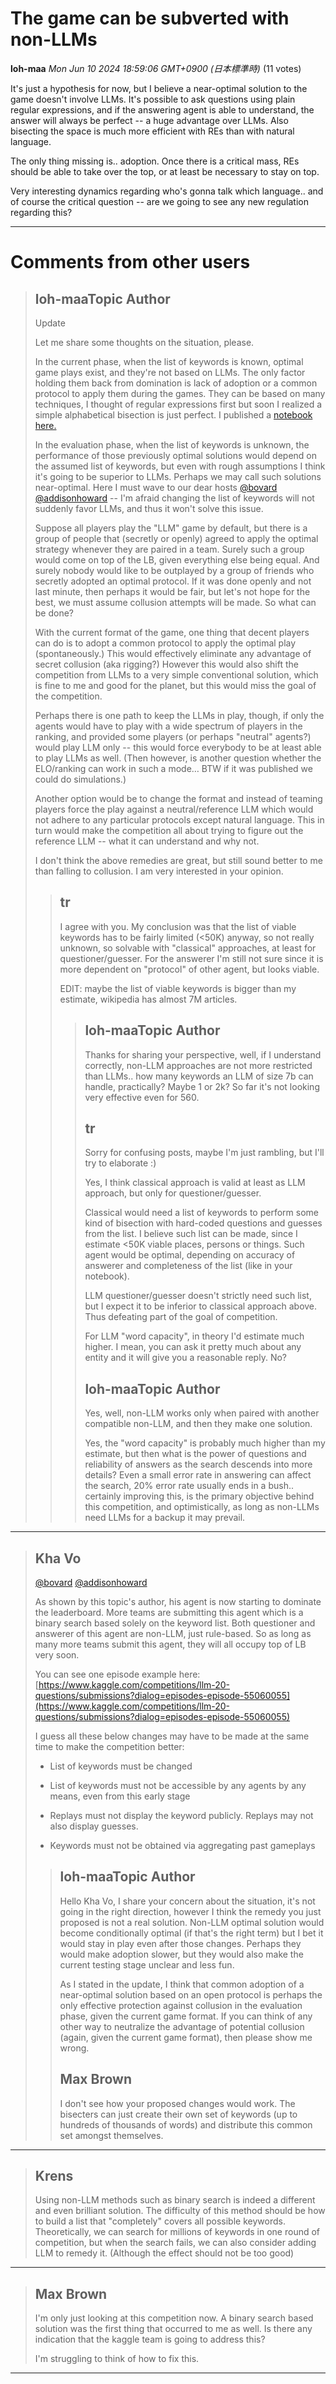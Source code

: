 # The game can be subverted with non-LLMs

**loh-maa** *Mon Jun 10 2024 18:59:06 GMT+0900 (日本標準時)* (11 votes)

It's just a hypothesis for now, but I believe a near-optimal solution to the game doesn't involve LLMs. It's possible to ask questions using plain regular expressions, and if the answering agent is able to understand, the answer will always be perfect -- a huge advantage over LLMs. Also bisecting the space is much more efficient with REs than with natural language.

The only thing missing is.. adoption. Once there is a critical mass, REs should be able to take over the top, or at least be necessary to stay on top.

Very interesting dynamics regarding who's gonna talk which language.. and of course the critical question -- are we going to see any new regulation regarding this?



---

 # Comments from other users

> ## loh-maaTopic Author
> 
> Update
> 
> Let me share some thoughts on the situation, please.
> 
> In the current phase, when the list of keywords is known, optimal game plays exist, and they're not based on LLMs. The only factor holding them back from domination is lack of adoption or a common protocol to apply them during the games. They can be based on many techniques, I thought of regular expressions first but soon I realized a simple alphabetical bisection is just perfect. I published a [notebook here.](https://www.kaggle.com/code/lohmaa/llm20-agent-alpha)
> 
> In the evaluation phase, when the list of keywords is unknown, the performance of those previously optimal solutions would depend on the assumed list of keywords, but even with rough assumptions I think it's going to be superior to LLMs. Perhaps we may call such solutions near-optimal. Here I must wave to our dear hosts [@bovard](https://www.kaggle.com/bovard) [@addisonhoward](https://www.kaggle.com/addisonhoward) -- I'm afraid changing the list of keywords will not suddenly favor LLMs,  and thus it won't solve this issue.
> 
> Suppose all players play the "LLM" game by default, but there is a group of people that (secretly or openly) agreed to apply the optimal strategy whenever they are paired in a team. Surely such a group would come on top of the LB, given everything else being equal. And surely nobody would like to be outplayed by a group of friends who secretly adopted an optimal protocol. If it was done openly and not last minute, then perhaps it would be fair, but let's not hope for the best, we must assume collusion attempts will be made. So what can be done?
> 
> With the current format of the game, one thing that decent players can do is to adopt a common protocol to apply the optimal play (spontaneously.) This would effectively eliminate any advantage of secret collusion (aka rigging?) However this would also shift the competition from LLMs to a very simple conventional solution, which is fine to me and good for the planet, but this would miss the goal of the competition.
> 
> Perhaps there is one path to keep the LLMs in play, though, if only the agents would have to play with a wide spectrum of players in the ranking, and provided some players (or perhaps "neutral" agents?) would play LLM only -- this would force everybody to be at least able to play LLMs as well. (Then however, is another question whether the ELO/ranking can work in such a mode… BTW if it was published we could do simulations.)
> 
> Another option would be to change the format and instead of teaming players force the play against a neutral/reference LLM which would not adhere to any particular protocols except natural language. This in turn would make the competition all about trying to figure out the reference LLM -- what it can understand and why not.
> 
> I don't think the above remedies are great, but still sound better to me than falling to collusion. I am very interested in your opinion.
> 
> 
> 
> > ## tr
> > 
> > I agree with you. My conclusion was that the list of viable keywords has to be fairly limited (<50K) anyway, so not really unknown, so solvable with "classical" approaches, at least for questioner/guesser. For the answerer I'm still not sure since it is more dependent on "protocol" of other agent, but looks viable.
> > 
> > EDIT: maybe the list of viable keywords is bigger than my estimate, wikipedia has almost 7M articles.  
> > 
> > 
> > 
> > > ## loh-maaTopic Author
> > > 
> > > Thanks for sharing your perspective, well, if I understand correctly, non-LLM approaches are not more restricted than LLMs.. how many keywords an LLM of size 7b can handle, practically? Maybe 1 or 2k? So far it's not looking very effective even for 560.
> > > 
> > > 
> > > 
> > > ## tr
> > > 
> > > Sorry for confusing posts, maybe I'm just rambling, but I'll try to elaborate :) 
> > > 
> > > Yes, I think classical approach is valid at least as LLM approach, but only for questioner/guesser. 
> > > 
> > > Classical would need a list of keywords to perform some kind of bisection with hard-coded questions and guesses from the list. I believe such list can be made, since I estimate <50K viable places, persons or things. Such agent would be optimal, depending on accuracy of answerer and completeness of the list (like in your notebook).
> > > 
> > > LLM questioner/guesser doesn't strictly need such list, but I expect it to be inferior to classical approach above. Thus defeating part of the goal of competition. 
> > > 
> > > For LLM "word capacity", in theory I'd estimate much higher. I mean, you can ask it pretty much about any entity and it will give you a reasonable reply. No?
> > > 
> > > 
> > > 
> > > ## loh-maaTopic Author
> > > 
> > > Yes, well, non-LLM works only when paired with another compatible non-LLM, and then they make one solution.
> > > 
> > > Yes, the "word capacity" is probably much higher than my estimate, but then what is the power of questions and reliability of answers as the search descends into more details? Even a small error rate in answering can affect the search, 20% error rate usually ends in a bush.. certainly improving this, is the primary objective behind this competition, and optimistically, as long as non-LLMs need LLMs for a backup it may prevail.
> > > 
> > > 
> > > 


---

> ## Kha Vo
> 
> [@bovard](https://www.kaggle.com/bovard) [@addisonhoward](https://www.kaggle.com/addisonhoward) 
> 
> As shown by this topic's author, his agent is now starting to dominate the leaderboard. More teams are submitting this agent which is a binary search based solely on the keyword list. Both questioner and answerer of this agent are non-LLM, just rule-based. So as long as many more teams submit this agent, they will all occupy top of LB very soon.
> 
> You can see one episode example here: [https://www.kaggle.com/competitions/llm-20-questions/submissions?dialog=episodes-episode-55060055](https://www.kaggle.com/competitions/llm-20-questions/submissions?dialog=episodes-episode-55060055)
> 
> I guess all these below changes may have to be made at the same time to make the competition better:
> 
> - List of keywords must be changed
> 
> - List of keywords must not be accessible by any agents by any means, even from this early stage
> 
> - Replays must not display the keyword publicly. Replays may not also display guesses.
> 
> - Keywords must not be obtained via aggregating past gameplays
> 
> 
> 
> > ## loh-maaTopic Author
> > 
> > Hello Kha Vo, I share your concern about the situation, it's not going in the right direction, however I think the remedy you just proposed is not a real solution. Non-LLM optimal solution would become conditionally optimal (if that's the right term) but I bet it would stay in play even after those changes. Perhaps they would make adoption slower, but they would also make the current testing stage unclear and less fun.
> > 
> > As I stated in the update, I think that common adoption of a near-optimal solution based on an open protocol is perhaps the only effective protection against collusion in the evaluation phase, given the current game format. If you can think of any other way to neutralize the advantage of potential collusion (again, given the current game format), then please show me wrong.
> > 
> > 
> > 
> > ## Max Brown
> > 
> > I don't see how your proposed changes would work. The bisecters can just create their own set of keywords (up to hundreds of thousands of words) and distribute this common set amongst themselves.
> > 
> > 
> > 


---

> ## Krens
> 
> Using non-LLM methods such as binary search is indeed a different and even brilliant solution. The difficulty of this method should be how to build a list that "completely" covers all possible keywords. Theoretically, we can search for millions of keywords in one round of competition, but when the search fails, we can also consider adding LLM to remedy it. (Although the effect should not be too good)
> 
> 
> 


---

> ## Max Brown
> 
> I'm only just looking at this competition now. A binary search based solution was the first thing that occurred to me as well. Is there any indication that the kaggle team is going to address this?
> 
> I'm struggling to think of how to fix this. 
> 
> 
> 


---

